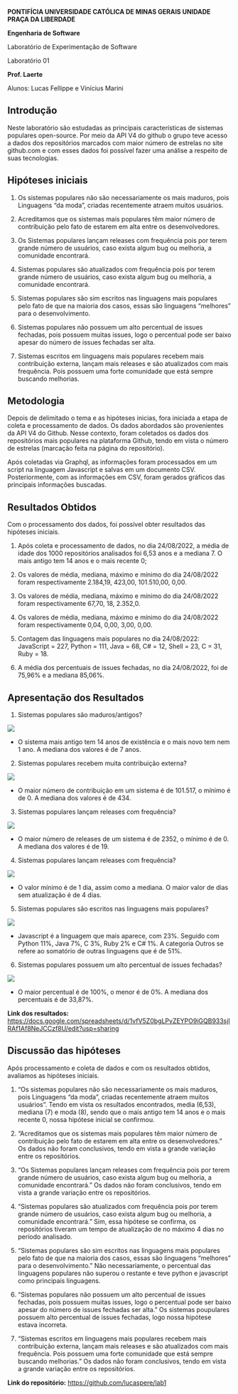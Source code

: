 
**PONTIFÍCIA UNIVERSIDADE CATÓLICA DE MINAS GERAIS UNIDADE PRAÇA DA LIBERDADE**

  

**Engenharia de Software**

  

Laboratório de Experimentação de Software

  

Laboratório 01

  

**Prof. Laerte**

  
  

Alunos: Lucas Fellippe e Vinícius Marini

  
  

## Introdução

  

Neste laboratório são estudadas as principais características de sistemas populares open-source. Por meio da API V4 do github o grupo teve acesso a dados dos repositórios marcados com maior número de estrelas no site github.com e com esses dados foi possível fazer uma análise a respeito de suas tecnologias.

  

## Hipóteses iniciais

  

1. Os sistemas populares não são necessariamente os mais maduros, pois Linguagens “da moda”, criadas recentemente atraem muitos usuários.

2. Acreditamos que os sistemas mais populares têm maior número de contribuição pelo fato de estarem em alta entre os desenvolvedores.

3. Os Sistemas populares lançam releases com frequência pois por terem grande número de usuários, caso exista algum bug ou melhoria, a comunidade encontrará.

4. Sistemas populares são atualizados com frequência pois por terem grande número de usuários, caso exista algum bug ou melhoria, a comunidade encontrará.

5. Sistemas populares são sim escritos nas linguagens mais populares pelo fato de que na maioria dos casos, essas são linguagens “melhores” para o desenvolvimento.

6. Sistemas populares não possuem um alto percentual de issues fechadas, pois possuem muitas issues, logo o percentual pode ser baixo apesar do número de issues fechadas ser alta.

7. Sistemas escritos em linguagens mais populares recebem mais contribuição externa, lançam mais releases e são atualizados com mais frequência. Pois possuem uma forte comunidade que está sempre buscando melhorias.

  

## Metodologia

  

Depois de delimitado o tema e as hipóteses inicias, fora iniciada a etapa de coleta e processamento de dados. Os dados abordados são provenientes da API V4 do Github. Nesse contexto, foram coletados os dados dos repositórios mais populares na plataforma Github, tendo em vista o número de estrelas (marcação feita na página do repositório).

  

Após coletadas via Graphql, as informações foram processados em um script na linguagem Javascript e salvas em um documento CSV. Posteriormente, com as informações em CSV, foram gerados gráficos das principais informações buscadas.

  

## Resultados Obtidos

  

Com o processamento dos dados, foi possível obter resultados das hipóteses iniciais.

  

1. Após coleta e processamento de dados, no dia 24/08/2022, a média de idade dos 1000 repositórios analisados foi 6,53 anos e a mediana 7. O mais antigo tem 14 anos e o mais recente 0;

2. Os valores de média, mediana, máximo e mínimo do dia 24/08/2022 foram respectivamente 2.184,19, 423,00, 101.510,00, 0,00.

3. Os valores de média, mediana, máximo e mínimo do dia 24/08/2022 foram respectivamente 67,70, 18, 2.352,0.

4. Os valores de média, mediana, máximo e mínimo do dia 24/08/2022 foram respectivamente 0,04, 0,00, 3,00, 0,00.

5. Contagem das linguagens mais populares no dia 24/08/2022: JavaScript = 227, Python = 111, Java = 68, C# = 12, Shell = 23, C = 31, Ruby = 18.

6. A média dos percentuais de issues fechadas, no dia 24/08/2022, foi de 75,96% e a mediana 85,06%.

  
  

## Apresentação dos Resultados

  

1.  Sistemas populares são maduros/antigos?
    

  

![](https://lh4.googleusercontent.com/Y1FEsL7_UpV-UIqralz1zO4ds5PqUkuyvgvbyg-dwuaeTTM0b0cY0npfxnKM82ihuQ4B4pIzx5esNBtNdwXzFcuBV2-NjJjcowuUKWEbAcw_MBBWd7U27ZiWYTiqfZkoc4VJ0oLRAZSd0Uf2uAl2ytM)

*   O sistema mais antigo tem 14 anos de existência e o mais novo tem nem 1 ano. A mediana dos valores é de 7 anos.
    

2.  Sistemas populares recebem muita contribuição externa?
    

![](https://lh6.googleusercontent.com/8mgRYA-idVosPv63sQeYi2xaiQIsI_tnetpDcNaT_LPLv9T0_Ry-FfTmf3TL92q__Nkb2kVL6dD7AacecGBIQt-eAruEtsTSywrSBJafmbUy0Hmpn6vVrRvt6qwSVzf5CVQV2mDGcQiSj6jassVEJTA)
    
*  O maior número de contribuição em um sistema é de 101.517, o mínimo é de 0. A mediana dos valores é de 434.
    

  
  

3.  Sistemas populares lançam releases com frequência?
    

![](https://lh4.googleusercontent.com/BH7x5LwhXLdQ1XAMumjvnGGwVj6sjKgtGPT5JboYPGmxUkuOZ6GLrbebHlmt2HAYF827oCe5OUpc_9e-iWd5koLmF0OvKNtQz4bE5zQ0mUe96Vb7L8kfYpSz6LMFDwMrzaibM1UGJH2JnZmQrRLxuZU)
    
* O maior número de releases de um sistema é de 2352, o mínimo é de 0. A mediana dos valores é de 19.
    

  

4.  Sistemas populares lançam releases com frequência?
    

![](https://lh4.googleusercontent.com/L2Y1IqJD17Xfctte1Zq42mueJtbyvPgc4KBd3Soc01Z6Vt0O4ksLSHhMrG_oNjm0fIyJqVKCi0Nv9mev4t6aOFzurSG8Q3Pi18d-pMbSVvv-qeQB8ygnB837ZFXlsX7CeW-twIyeIaNaXelMgFJo684)
    
* O valor mínimo é de 1 dia, assim como a mediana. O maior valor de dias sem atualização é de 4 dias.


5.  Sistemas populares são escritos nas linguagens mais populares?
    

![](https://lh3.googleusercontent.com/KR1PlW8dhTo4ZoeTLjIoMQh2MCEHiUTl-HAuhazru7onP4Lv8KtGuoZqjIyNqd6SwHQRgN4vmiMpQwnP28LreGYWWZms9VyGeao67Zoj7aQt0MOVXJnQ9TgpGyOIUPkxarZEDIS_5gGIrJVLnN4I0yk)
    
* Javascript é a linguagem que mais aparece, com 23%. Seguido com Python 11%, Java 7%, C 3%, Ruby 2% e C# 1%. A categoria Outros se refere ao somatório de outras linguagens que é de 51%.
    

  

6.  Sistemas populares possuem um alto percentual de issues fechadas?
    
 ![](https://lh6.googleusercontent.com/wENqyyWD4JPxV5i2JgRmgOhZxYKLkq-D-eKcwjlIVmUzEAtxpyYwDd1xIzG3HqhacQZPqcfcJtyccmN5ku4Qpj7yiPbzptB9tDhjwZ1SVZYCHM3nvVQTIQwsCzBR5HSfmmOOB9gx1gGKlKJ8dt2wr50)
    
*  O maior percentual é de 100%, o menor é de 0%. A mediana dos percentuais é de 33,87%.
 

**Link dos resultados:** https://docs.google.com/spreadsheets/d/1vfV5Z0bgLPvZEYPO9iGQB933sjlRAf1Af8NeJCCzf8U/edit?usp=sharing

  

## Discussão das hipóteses

  

Após processamento e coleta de dados e com os resultados obtidos, avaliamos as hipóteses iniciais.

  

1. “Os sistemas populares não são necessariamente os mais maduros, pois Linguagens “da moda”, criadas recentemente atraem muitos usuários”. Tendo em vista os resultados encontrados, media (6,53), mediana (7) e moda (8), sendo que o mais antigo tem 14 anos e o mais recente 0, nossa hipótese inicial se confirmou.

  

2. “Acreditamos que os sistemas mais populares têm maior número de contribuição pelo fato de estarem em alta entre os desenvolvedores.” Os dados não foram conclusivos, tendo em vista a grande variação entre os repositórios.

  

3. “Os Sistemas populares lançam releases com frequência pois por terem grande número de usuários, caso exista algum bug ou melhoria, a comunidade encontrará.” Os dados não foram conclusivos, tendo em vista a grande variação entre os repositórios.

  

4. “Sistemas populares são atualizados com frequência pois por terem grande número de usuários, caso exista algum bug ou melhoria, a comunidade encontrará.” Sim, essa hipótese se confirma, os repositórios tiveram um tempo de atualização de no máximo 4 dias no período analisado.

  

5. “Sistemas populares são sim escritos nas linguagens mais populares pelo fato de que na maioria dos casos, essas são linguagens “melhores” para o desenvolvimento.” Não necessariamente, o percentual das linguagens populares não superou o restante e teve python e javascript como principais linguagens.

  

6. “Sistemas populares não possuem um alto percentual de issues fechadas, pois possuem muitas issues, logo o percentual pode ser baixo apesar do número de issues fechadas ser alta.” Os sistemas poupulares possuem alto percentual de issues fechadas, logo nossa hipótese estava incorreta.

  

7. “Sistemas escritos em linguagens mais populares recebem mais contribuição externa, lançam mais releases e são atualizados com mais frequência. Pois possuem uma forte comunidade que está sempre buscando melhorias.”  Os dados não foram conclusivos, tendo em vista a grande variação entre os repositórios. 

  
  

**Link do repositório:** https://github.com/lucaspere/lab1
